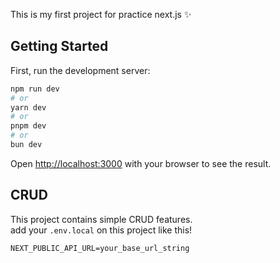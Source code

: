 This is my first project for practice next.js ✨

## Getting Started

First, run the development server:

```bash
npm run dev
# or
yarn dev
# or
pnpm dev
# or
bun dev
```

Open [http://localhost:3000](http://localhost:3000) with your browser to see the result.

## CRUD

This project contains simple CRUD features.  
add your `.env.local` on this project like this!

```
NEXT_PUBLIC_API_URL=your_base_url_string
```
